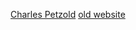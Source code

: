 [Charles Petzold](https://www.charlespetzold.com) [old website](https://www.charlespetzold.com/home.html)


